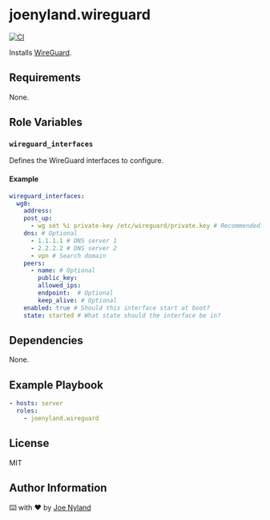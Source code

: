 joenyland.wireguard
===================

[![CI](https://github.com/JoeNyland/ansible-wireguard-role/actions/workflows/ci.yml/badge.svg)](https://github.com/JoeNyland/ansible-wireguard-role/actions/workflows/ci.yml)

Installs [WireGuard](https://www.wireguard.com/).

Requirements
------------

None.

Role Variables
--------------

### `wireguard_interfaces`

Defines the WireGuard interfaces to configure.

#### Example

```yaml
wireguard_interfaces:
  wg0:
    address:
    post_up:
      - wg set %i private-key /etc/wireguard/private.key # Recommended. This key is generated on install of the role.
    dns: # Optional
      - 1.1.1.1 # DNS server 1
      - 2.2.2.2 # DNS server 2
      - vpn # Search domain
    peers:
      - name: # Optional
        public_key:
        allowed_ips:
        endpoint:  # Optional
        keep_alive: # Optional
    enabled: true # Should this interface start at boot?
    state: started # What state should the interface be in?
```

Dependencies
------------

None.

Example Playbook
----------------

```yaml
- hosts: server
  roles:
    - joenyland.wireguard
```

License
-------

MIT

Author Information
------------------

⌨️ with ❤️ by [Joe Nyland](https://joe.nyland.io)
